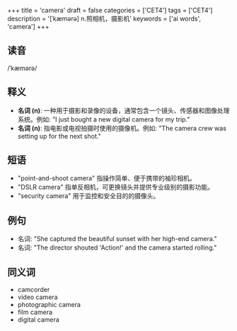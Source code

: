 +++
title = 'camera'
draft = false
categories = ['CET4']
tags = ['CET4']
description = '[ˈkæmərə] n.照相机，摄影机'
keywords = ['ai words', 'camera']
+++

## 读音
/ˈkæmərə/

## 释义
- **名词 (n)**: 一种用于摄影和录像的设备，通常包含一个镜头、传感器和图像处理系统。例如: "I just bought a new digital camera for my trip."
- **名词 (n)**: 指电影或电视拍摄时使用的摄像机。例如: "The camera crew was setting up for the next shot."

## 短语
- "point-and-shoot camera" 指操作简单、便于携带的袖珍相机。
- "DSLR camera" 指单反相机，可更换镜头并提供专业级别的摄影功能。
- "security camera" 用于监控和安全目的的摄像头。

## 例句
- 名词: "She captured the beautiful sunset with her high-end camera."
- 名词: "The director shouted 'Action!' and the camera started rolling."

## 同义词
- camcorder
- video camera
- photographic camera
- film camera
- digital camera
